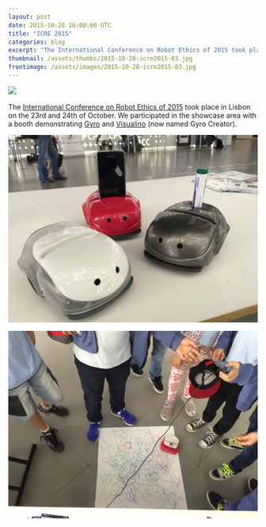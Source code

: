 ```yaml
---
layout: post
date: 2015-10-28 16:00:00 UTC
title: "ICRE 2015"
categories: blog
excerpt: "The International Conference on Robot Ethics of 2015 took place in Lisbon on the 23rd and 24th of October. We participated in the showcase area with a booth demonstrating Gyro and Visualino."
thumbnail: /assets/thumbs/2015-10-28-icre2015-03.jpg
frontimage: /assets/images/2015-10-28-icre2015-03.jpg
---
```


![](/assets/images/2015-10-28-icre2015-03.jpg)

The [International Conference on Robot Ethics of 2015][1] took place in Lisbon on the 23rd and 24th of October. We participated in the showcase area with a booth demonstrating [Gyro][2] and [Visualino][3] (now named Gyro Creator).

![](/assets/images/2015-10-28-icre2015-01.jpg)

![](/assets/images/2015-10-28-icre2015-02.jpg)

[1]: http://icre2015.com/
[2]: http://gyro.artica.cc
[3]: http://gyro.artica.cc/creator/
